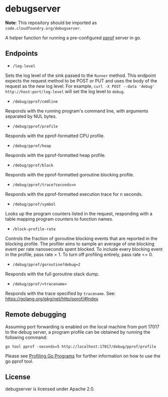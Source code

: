 # debugserver

**Note**: This repository should be imported as `code.cloudfoundry.org/debugserver`.

A helper function for running a pre-configured
[pprof](http://golang.org/pkg/net/http/pprof/) server in go.

## Endpoints

- `/log-level`

 Sets the log level of the sink passed to the `Runner` method. This endpoint
 expects the request method to be POST or PUT and uses the body of the request as the
 new log level. For example, `curl -X POST --data 'debug' http://host:port/log-level`
 will set the log level to `debug`.

- `/debug/pprof/cmdline`

 Responds with the running program's
 command line, with arguments separated by NUL bytes.

- `/debug/pprof/profile`

 Responds with the pprof-formatted CPU profile.

- `/debug/pprof/heap`

Responds with the pprof-formatted heap profile.

- `/debug/pprof/block`

Responds with the pprof-formatted goroutine blocking profile.

- `/debug/pprof/trace?seconds=n`

Responds with the pprof-formatted execution trace for n seconds.

- `/debug/pprof/symbol`

 Looks up the program counters listed in the request,
 responding with a table mapping program counters to function names.

- `/block-profile-rate`

 Controls the fraction of goroutine blocking events
 that are reported in the blocking profile. The profiler aims to sample
 an average of one blocking event per rate nanoseconds spent blocked.
 To include every blocking event in the profile, pass rate = 1.
 To turn off profiling entirely, pass rate <= 0.
 
- `/debug/pprof/goroutine?debug=2`

 Responds with the full goroutine stack dump.

- `/debug/pprof/<tracename>`

 Responds with the trace specified by `tracename`. See: https://golang.org/pkg/net/http/pprof/#Index

## Remote debugging

Assuming port forwarding is enabled on the local machine from port 17017 to the
debug server, a program profile can be obtained by running the following
command:

```
go tool pprof -seconds=5 http://localhost:17017/debug/pprof/profile
```

Please see [Profiling Go Programs](https://blog.golang.org/profiling-go-programs)
for further information on how to use the go pprof tool.

## License

debugserver is licensed under Apache 2.0.
